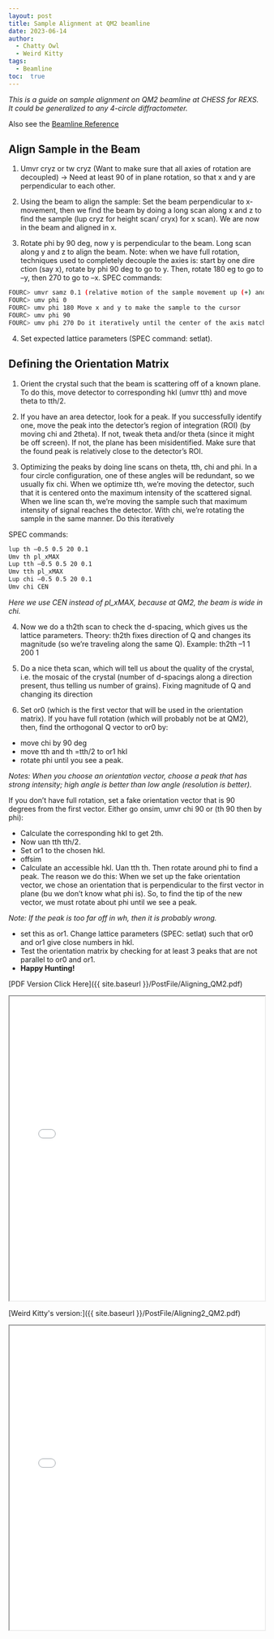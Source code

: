 ```yaml
---
layout: post
title: Sample Alignment at QM2 beamline
date: 2023-06-14
author: 
  - Chatty Owl
  - Weird Kitty  
tags: 
  - Beamline
toc:  true
---
```


_This is a guide on sample alignment on QM2 beamline at CHESS for REXS. It could be generalized to any 4-circle diffractometer._

Also see the <a href="https://suchismitasarker.github.io/CHESS-ID4B-QM2/">Beamline Reference</a>

## Align Sample in the Beam
1. Umvr cryz or tw cryz (Want to make sure that all axies of rotation are decoupled) -> Need at least 90 of in plane rotation, so that x and y are perpendicular to each other.

2. Using the beam to align the sample: Set the beam perpendicular to x-movement, then we find the beam by doing a long scan along x and z to find the sample (lup cryz for height scan/ cryx) for x scan). We are now in the beam and aligned in x.

3. Rotate phi by 90 deg, now y is perpendicular to the beam. Long scan along y and z to align the beam.
Note: when we have full rotation, techniques used to completely decouple the axies is: start by one dire ction (say x), rotate by phi 90 deg to go to y. Then, rotate 180 eg to go to –y, then 270 to go to –x. SPEC commands:

```sh
FOURC> umvr samz 0.1 (relative motion of the sample movement up (+) and down (-))
FOURC> umv phi 0
FOURC> umv phi 180 Move x and y to make the sample to the cursor
FOURC> umv phi 90
FOURC> umv phi 270 Do it iteratively until the center of the axis match the sample position
```

4.  Set expected lattice parameters (SPEC command: setlat).


## Defining the Orientation Matrix
1. Orient the crystal such that the beam is scattering off of a known plane. To do this, move detector to corresponding hkl (umvr tth) and move theta to tth/2.

2. If you have an area detector, look for a peak. If you successfully identify one, move the peak into the detector’s region of integration (ROI) (by moving chi and 2theta). If not, tweak theta and/or theta (since it might be off screen). If not, the plane has been misidentified. Make sure that the found peak is relatively close to the detector’s ROI.

3. Optimizing the peaks by doing line scans on theta, tth, chi and phi. In a four circle configuration, one of these angles will be redundant, so we usually fix chi. When we optimize tth, we’re moving the detector, such that it is centered onto the maximum intensity of the scattered signal. When we line scan th, we’re moving the sample such that maximum intensity of signal reaches the detector. With chi, we’re rotating the sample in the same manner. Do this iteratively
   
SPEC commands:
```sh
lup th –0.5 0.5 20 0.1
Umv th pl_xMAX
Lup tth –0.5 0.5 20 0.1
Umv tth pl_xMAX
Lup chi –0.5 0.5 20 0.1
Umv chi CEN
```

_Here we use CEN instead of pl_xMAX, because at QM2, the beam is wide in chi._

4. Now we do a th2th scan to check the d-spacing, which gives us the lattice parameters. Theory: th2th fixes direction of Q and changes its magnitude (so we’re traveling along the same Q).
Example: th2th –1 1 200 1

5. Do a nice theta scan, which will tell us about the quality of the crystal, i.e. the mosaic of the crystal (number of d-spacings along a direction present, thus telling us number of grains). Fixing magnitude of Q and changing its direction

6. Set or0 (which is the first vector that will be used in the orientation matrix).
If you have full rotation (which will probably not be at QM2), then, find the orthogonal Q vector to or0 by:
- move chi by 90 deg
- move tth and th =tth/2 to or1 hkl
- rotate phi until you see a peak.

_Notes: When you choose an orientation vector, choose a peak that has strong intensity; high angle is better than low angle (resolution is better)._

If you don’t have full rotation, set a fake orientation vector that is 90 degrees from the first vector. Either go onsim, umvr chi 90 or (th 90 then by phi):

- Calculate the corresponding hkl to get 2th.
- Now uan tth tth/2.
- Set or1 to the chosen hkl.
- offsim
- Calculate an accessible hkl. Uan tth th. Then rotate around phi to find a peak. The reason we do this: When we set up the fake orientation vector, we chose an orientation that is perpendicular to the first vector in plane (bu we don’t know what phi is). So, to find the tip of the new vector, we must rotate about phi until we see a peak.

_Note: If the peak is too far off in wh, then it is probably wrong._

- set this as or1. Change lattice parameters (SPEC: setlat) such that or0 and or1 give close numbers in hkl.
- Test the orientation matrix by checking for at least 3 peaks that are not parallel to or0 and or1.
- **Happy Hunting!**
 
[PDF Version Click Here]({{ site.baseurl }}/PostFile/Aligning_QM2.pdf)

<iframe src="{{ site.baseurl }}/PostFile/Aligning_QM2.pdf" width="100%" height="600px">
    This browser does not support PDFs. Please download the PDF to view it: 
    <a href="{{ site.baseurl }}/PostFile/Aligning_QM2.pdf">Download PDF</a>.
</iframe>

[Weird Kitty's version:]({{ site.baseurl }}/PostFile/Aligning2_QM2.pdf)
<iframe src="{{ site.baseurl }}/PostFile/Aligning2_QM2.pdf" width="100%" height="600px">
    This browser does not support PDFs. Please download the PDF to view it: 
    <a href="{{ site.baseurl }}/PostFile/Aligning2_QM2.pdf">Download PDF</a>.
</iframe>
